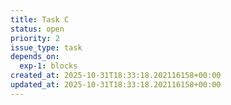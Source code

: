 ```yaml
---
title: Task C
status: open
priority: 2
issue_type: task
depends_on:
  exp-1: blocks
created_at: 2025-10-31T18:33:18.202116158+00:00
updated_at: 2025-10-31T18:33:18.202116158+00:00
---
```

